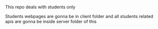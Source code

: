 This repo deals with students only

Students webpages are gonna be in client folder and all students related apis are gonna be inside server folder of this
